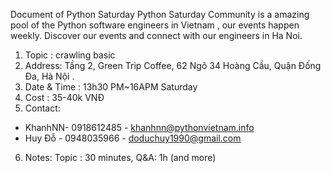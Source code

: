 Document of Python Saturday
Python Saturday Community is a amazing pool of the Python software engineers in Vietnam , our events happen weekly. 
Discover our events and connect with our engineers in Ha Noi.
1. Topic : crawling basic
2. Address: Tầng 2, Green Trip Coffee, 62 Ngõ 34 Hoàng Cầu, Quận Đống Đa, Hà Nội .
3. Date & Time : 13h30 PM~16APM Saturday
4. Cost : 35-40k VNĐ
5. Contact: 
- KhanhNN- 0918612485 - khanhnn@pythonvietnam.info
- Huy Đỗ - 0948035966 - doduchuy1990@gmail.com
6. Notes: Topic : 30 minutes, Q&A: 1h (and more)
